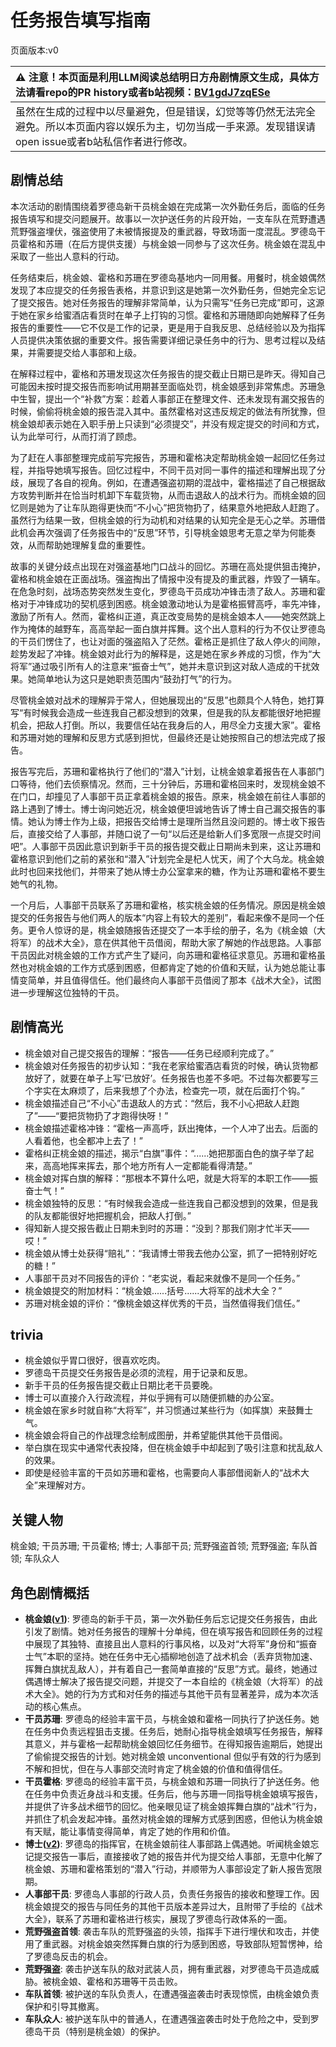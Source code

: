 # 任务报告填写指南
页面版本:v0
 

| :warning: 注意！本页面是利用LLM阅读总结明日方舟剧情原文生成，具体方法请看repo的PR history或者b站视频：[BV1gdJ7zqESe](https://www.bilibili.com/video/BV1gdJ7zqESe/)         |
|:----------------------------|
| 虽然在生成的过程中以尽量避免，但是错误，幻觉等等仍然无法完全避免。所以本页面内容以娱乐为主，切勿当成一手来源。发现错误请open issue或者b站私信作者进行修改。|



## 剧情总结
本次活动的剧情围绕着罗德岛新干员桃金娘在完成第一次外勤任务后，面临的任务报告填写和提交问题展开。故事以一次护送任务的片段开始，一支车队在荒野遭遇荒野强盗埋伏，强盗使用了未被情报提及的重武器，导致场面一度混乱。罗德岛干员霍格和苏珊（在后方提供支援）与桃金娘一同参与了这次任务。桃金娘在混乱中采取了一些出人意料的行动。

任务结束后，桃金娘、霍格和苏珊在罗德岛基地内一同用餐。用餐时，桃金娘偶然发现了本应提交的任务报告表格，并意识到这是她第一次外勤任务，但她完全忘记了提交报告。她对任务报告的理解非常简单，认为只需写“任务已完成”即可，这源于她在家乡给蜜酒店看货时在单子上打钩的习惯。霍格和苏珊随即向她解释了任务报告的重要性——它不仅是工作的记录，更是用于自我反思、总结经验以及为指挥人员提供决策依据的重要文件。报告需要详细记录任务中的行为、思考过程以及结果，并需要提交给人事部和上级。

在解释过程中，霍格和苏珊发现这次任务报告的提交截止日期已是昨天。得知自己可能因未按时提交报告而影响试用期甚至面临处罚，桃金娘感到非常焦虑。苏珊急中生智，提出一个“补救”方案：趁着人事部正在整理文件、还未发现有漏交报告的时候，偷偷将桃金娘的报告混入其中。虽然霍格对这违反规定的做法有所犹豫，但桃金娘却表示她在入职手册上只读到“必须提交”，并没有规定提交的时间和方式，认为此举可行，从而打消了顾虑。

为了赶在人事部整理完成前写完报告，苏珊和霍格决定帮助桃金娘一起回忆任务过程，并指导她填写报告。回忆过程中，不同干员对同一事件的描述和理解出现了分歧，展现了各自的视角。例如，在遭遇强盗初期的混战中，霍格描述了自己根据敌方攻势判断并在恰当时机卸下车载货物，从而击退敌人的战术行为。而桃金娘的回忆则是她为了让车队跑得更快而“不小心”把货物扔了，结果意外地把敌人赶跑了。虽然行为结果一致，但桃金娘的行为动机和对结果的认知完全是无心之举。苏珊借此机会再次强调了任务报告中的“反思”环节，引导桃金娘思考无意之举为何能奏效，从而帮助她理解复盘的重要性。

故事的关键分歧点出现在对强盗基地门口战斗的回忆。苏珊在高处提供狙击掩护，霍格和桃金娘在正面战场。强盗掏出了情报中没有提及的重武器，炸毁了一辆车。在危急时刻，战场态势突然发生变化，罗德岛干员成功冲锋击溃了敌人。苏珊和霍格对于冲锋成功的契机感到困惑。桃金娘激动地认为是霍格振臂高呼，率先冲锋，激励了所有人。然而，霍格纠正道，真正改变局势的是桃金娘本人——她突然跳上作为掩体的越野车，高高举起一面白旗并挥舞。这个出人意料的行为不仅让罗德岛的干员们愣住了，也让对面的强盗陷入了茫然。霍格正是抓住了敌人停火的间隙，趁势发起了冲锋。桃金娘对此行为的解释是，这是她在家乡养成的习惯，作为“大将军”通过吸引所有人的注意来“振奋士气”，她并未意识到这对敌人造成的干扰效果。她简单地认为这只是她职责范围内“鼓劲打气”的行为。

尽管桃金娘对战术的理解异于常人，但她展现出的“反思”也颇具个人特色，她打算写“有时候我会造成一些连我自己都没想到的效果，但是我的队友都能很好地把握机会，把敌人打倒。所以，我要信任站在我身后的人，用尽全力支援大家”。霍格和苏珊对她的理解和反思方式感到担忧，但最终还是让她按照自己的想法完成了报告。

报告写完后，苏珊和霍格执行了他们的“潜入”计划，让桃金娘拿着报告在人事部门口等待，他们去侦察情况。然而，三十分钟后，苏珊和霍格回来时，发现桃金娘不在门口，却撞见了人事部干员正拿着桃金娘的报告。原来，桃金娘在前往人事部的路上遇到了博士。博士询问她近况，桃金娘便坦诚地告诉了博士自己漏交报告的事情。她认为博士作为上级，把报告交给博士是理所当然且没问题的。博士收下报告后，直接交给了人事部，并随口说了一句“以后还是给新人们多宽限一点提交时间吧”。人事部干员因此意识到新手干员的报告提交截止日期尚未到来，这让苏珊和霍格意识到他们之前的紧张和“潜入”计划完全是杞人忧天，闹了个大乌龙。桃金娘此时也回来找他们，并带来了她从博士办公室拿来的糖，作为让苏珊和霍格不要生她气的礼物。

一个月后，人事部干员联系了苏珊和霍格，核实桃金娘的任务情况。原因是桃金娘提交的任务报告与他们两人的版本“内容上有较大的差别”，看起来像不是同一个任务。更令人惊讶的是，桃金娘随报告还提交了一本手绘的册子，名为《桃金娘（大将军）的战术大全》，意在供其他干员借阅，帮助大家了解她的作战思路。人事部干员因此对桃金娘的工作方式产生了疑问，向苏珊和霍格征求意见。苏珊和霍格虽然也对桃金娘的工作方式感到困惑，但都肯定了她的价值和天赋，认为她总能让事情变简单，并且值得信任。他们最终向人事部干员借阅了那本《战术大全》，试图进一步理解这位独特的干员。
## 剧情高光
*   桃金娘对自己提交报告的理解：“报告——任务已经顺利完成了。”
*   桃金娘对任务报告的初步认知：“我在老家给蜜酒店看货的时候，确认货物都放好了，就要在单子上写‘已放好’。任务报告也差不多吧。不过每次都要写三个字实在太麻烦了，后来我想了个办法，检查完一项，就在后面打个钩。”
*   桃金娘描述自己“不小心”击退敌人的方式：“然后，我不小心把敌人赶跑了”——“要把货物扔了才跑得快呀！”
*   桃金娘描述霍格冲锋：“霍格一声高呼，跃出掩体，一个人冲了出去。后面的人看着他，也全都冲上去了！”
*   霍格纠正桃金娘的描述，揭示“白旗”事件：“......她把那面白色的旗子举了起来，高高地挥来挥去，那个地方所有人一定都能看得清楚。”
*   桃金娘对挥白旗的解释：“那根本不算什么吧，就是大将军的本职工作——振奋士气！”
*   桃金娘独特的反思：“有时候我会造成一些连我自己都没想到的效果，但是我的队友都能很好地把握机会，把敌人打倒。”
*   得知新人提交报告截止日期未到时的苏珊：“没到？那我们刚才忙半天——哎！”
*   桃金娘从博士处获得“赔礼”：“我请博士带我去他办公室，抓了一把特别好吃的糖！”
*   人事部干员对不同报告的评价：“老实说，看起来就像不是同一个任务。”
*   桃金娘提交的附加材料：“桃金娘......括号......大将军的战术大全？”
*   苏珊对桃金娘的评价：“像桃金娘这样优秀的干员，当然值得我们信任。”
## trivia
*   桃金娘似乎胃口很好，很喜欢吃肉。
*   罗德岛干员提交任务报告是必须的流程，用于记录和反思。
*   新手干员的任务报告提交截止日期比老干员要晚。
*   博士可以直接介入行政流程，并似乎拥有可以随便抓糖的办公室。
*   桃金娘在家乡时就自称“大将军”，并习惯通过某些行为（如挥旗）来鼓舞士气。
*   桃金娘会将自己的作战理念绘制成图册，并希望能供其他干员借阅。
*   举白旗在现实中通常代表投降，但在桃金娘手中却起到了吸引注意和扰乱敌人的效果。
*   即使是经验丰富的干员如苏珊和霍格，也需要向人事部借阅新人的“战术大全”来理解对方。
## 关键人物
桃金娘; 干员苏珊; 干员霍格; 博士; 人事部干员; 荒野强盗首领; 荒野强盗; 车队首领; 车队众人
## 角色剧情概括
-   **桃金娘([v1](../chars/char_151_myrtle.md))**: 罗德岛的新手干员，第一次外勤任务后忘记提交任务报告，由此引发了剧情。她对任务报告的理解十分单纯，但在填写报告和回顾任务的过程中展现了其独特、直接且出人意料的行事风格，以及对“大将军”身份和“振奋士气”本职的坚持。她在任务中无心插柳地创造了战术机会（丢弃货物加速、挥舞白旗扰乱敌人），并有着自己一套简单直接的“反思”方式。最终，她通过偶遇博士解决了报告提交问题，并提交了一本自绘的《桃金娘（大将军）的战术大全》。她的行为方式和对任务的描述与其他干员有显著差异，成为本次活动的核心焦点。
-   **干员苏珊**: 罗德岛的经验丰富干员，与桃金娘和霍格一同执行了护送任务。她在任务中负责远程狙击支援。任务后，她耐心指导桃金娘填写任务报告，解释其意义，并与霍格一起帮助桃金娘回忆任务细节。在得知报告逾期后，她提出了偷偷提交报告的计划。她对桃金娘 unconventional 但似乎有效的行为感到不解和担忧，但在与人事部交流时肯定了桃金娘的价值和值得信任。
-   **干员霍格**: 罗德岛的经验丰富干员，与桃金娘和苏珊一同执行了护送任务。他在任务中负责近身战斗和支援。任务后，他与苏珊一同指导桃金娘填写报告，并提供了许多战术细节的回忆。他亲眼见证了桃金娘挥舞白旗的“战术”行为，并抓住了机会发起冲锋。虽然对桃金娘的理解方式感到困惑，但他认为桃金娘有天赋，能让事情变得简单，肯定了她的作用和价值。
-   **博士([v2](../char_v3/extended_char_bo_shi.md))**: 罗德岛的指挥官，在桃金娘前往人事部路上偶遇她。听闻桃金娘忘记提交报告一事后，直接接收了她的报告并代为提交给人事部，无意中化解了桃金娘、苏珊和霍格策划的“潜入”行动，并顺带为人事部设定了新人报告宽限期。
-   **人事部干员**: 罗德岛人事部的行政人员，负责任务报告的接收和整理工作。因桃金娘提交的报告与同任务的其他干员版本差异过大，且附带了手绘的《战术大全》，联系了苏珊和霍格进行核实，展现了罗德岛行政体系的一面。
-   **荒野强盗首领**: 袭击车队的荒野强盗的头领，指挥手下进行埋伏和攻击，并使用了重武器。对桃金娘突然挥舞白旗的行为感到困惑，导致部队短暂愣神，给了罗德岛反击的机会。
-   **荒野强盗**: 袭击护送车队的敌对武装人员，拥有重武器，对罗德岛干员造成威胁。被桃金娘、霍格和苏珊等干员击败。
-   **车队首领**: 被护送的车队负责人，在遭遇强盗袭击时表现惊慌，由桃金娘负责保护和引导其撤离。
-   **车队众人**: 被护送车队中的普通人，在遭遇强盗袭击时处于危险之中，受到罗德岛干员（特别是桃金娘）的保护。